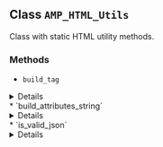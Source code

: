 ## Class `AMP_HTML_Utils`

Class with static HTML utility methods.

### Methods
* `build_tag`

<details>

```php
static public build_tag( $tag_name, $attributes = array(), $content = '' )
```

Generates HTML markup for a given tag, attributes and content.


</details>
* `build_attributes_string`

<details>

```php
static public build_attributes_string( $attributes )
```

Generates a HTML attributes string from given attributes.


</details>
* `is_valid_json`

<details>

```php
static public is_valid_json( $data )
```

Checks whether the given string is valid JSON.


</details>
